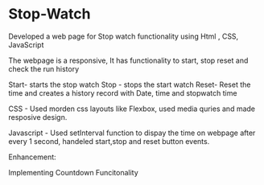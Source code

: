 # Stop-Watch
Developed a web page for Stop watch functionality using  Html , CSS, JavaScript 

The webpage is a responsive, It has functionality to start, stop reset and check the run history

Start- starts the stop watch
Stop - stops the start watch
Reset- Reset the time and creates a history record with Date, time and stopwatch time

CSS - Used morden css layouts like Flexbox, used media quries and made resposive design.

Javascript - Used setInterval function to dispay the time on webpage after every 1 second, handeled start,stop and reset button events.


Enhancement:

Implementing Countdown Funcitonality

